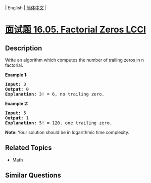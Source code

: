 
| English | [简体中文](README.md) |

# [面试题 16.05. Factorial Zeros LCCI](https://leetcode-cn.com/problems/factorial-zeros-lcci/)

## Description

<p>Write an algorithm which computes the number of trailing zeros in n factorial.</p>

<p><strong>Example 1:</strong></p>

<pre>
<strong>Input:</strong> 3
<strong>Output:</strong> 0
<strong>Explanation:</strong>&nbsp;3! = 6, no trailing zero.</pre>

<p><strong>Example&nbsp;2:</strong></p>

<pre>
<strong>Input:</strong> 5
<strong>Output:</strong> 1
<strong>Explanation:</strong>&nbsp;5! = 120, one trailing zero.</pre>

<p><b>Note:&nbsp;</b>Your solution should be in logarithmic time complexity.</p>


## Related Topics

- [Math](https://leetcode-cn.com/tag/math)

## Similar Questions



